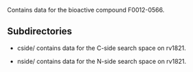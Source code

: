 Contains data for the bioactive compound F0012-0566.

## Subdirectories

- cside/ contains data for the C-side search space on rv1821.

- nside/ contains data for the N-side search space on rv1821.

